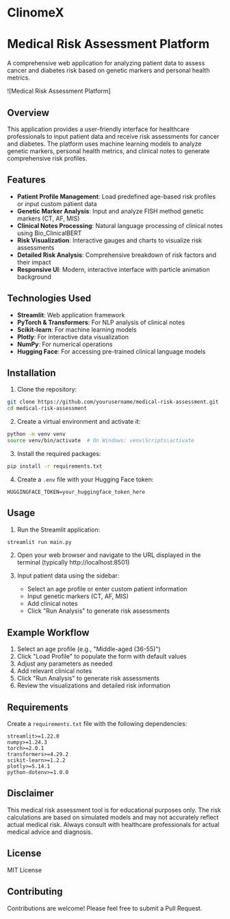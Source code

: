 # ClinomeX

# Medical Risk Assessment Platform

A comprehensive web application for analyzing patient data to assess cancer and diabetes risk based on genetic markers and personal health metrics.

![Medical Risk Assessment Platform]

## Overview

This application provides a user-friendly interface for healthcare professionals to input patient data and receive risk assessments for cancer and diabetes. The platform uses machine learning models to analyze genetic markers, personal health metrics, and clinical notes to generate comprehensive risk profiles.

## Features

- **Patient Profile Management**: Load predefined age-based risk profiles or input custom patient data
- **Genetic Marker Analysis**: Input and analyze FISH method genetic markers (CT, AF, MIS)
- **Clinical Notes Processing**: Natural language processing of clinical notes using Bio_ClinicalBERT
- **Risk Visualization**: Interactive gauges and charts to visualize risk assessments
- **Detailed Risk Analysis**: Comprehensive breakdown of risk factors and their impact
- **Responsive UI**: Modern, interactive interface with particle animation background

## Technologies Used

- **Streamlit**: Web application framework
- **PyTorch & Transformers**: For NLP analysis of clinical notes
- **Scikit-learn**: For machine learning models
- **Plotly**: For interactive data visualization
- **NumPy**: For numerical operations
- **Hugging Face**: For accessing pre-trained clinical language models

## Installation

1. Clone the repository:

```bash
git clone https://github.com/yourusername/medical-risk-assessment.git
cd medical-risk-assessment
```

2. Create a virtual environment and activate it:

```bash
python -m venv venv
source venv/bin/activate  # On Windows: venv\Scripts\activate
```

3. Install the required packages:

```bash
pip install -r requirements.txt
```

4. Create a `.env` file with your Hugging Face token:

```
HUGGINGFACE_TOKEN=your_huggingface_token_here
```

## Usage

1. Run the Streamlit application:

```bash
streamlit run main.py
```

2. Open your web browser and navigate to the URL displayed in the terminal (typically http://localhost:8501)

3. Input patient data using the sidebar:
   - Select an age profile or enter custom patient information
   - Input genetic markers (CT, AF, MIS)
   - Add clinical notes
   - Click "Run Analysis" to generate risk assessments

## Example Workflow

1. Select an age profile (e.g., "Middle-aged (36-55)")
2. Click "Load Profile" to populate the form with default values
3. Adjust any parameters as needed
4. Add relevant clinical notes
5. Click "Run Analysis" to generate risk assessments
6. Review the visualizations and detailed risk information

## Requirements

Create a `requirements.txt` file with the following dependencies:

```
streamlit>=1.22.0
numpy>=1.24.3
torch>=2.0.1
transformers>=4.29.2
scikit-learn>=1.2.2
plotly>=5.14.1
python-dotenv>=1.0.0
```

## Disclaimer

This medical risk assessment tool is for educational purposes only. The risk calculations are based on simulated models and may not accurately reflect actual medical risk. Always consult with healthcare professionals for actual medical advice and diagnosis.

## License

MIT License

## Contributing

Contributions are welcome! Please feel free to submit a Pull Request.
